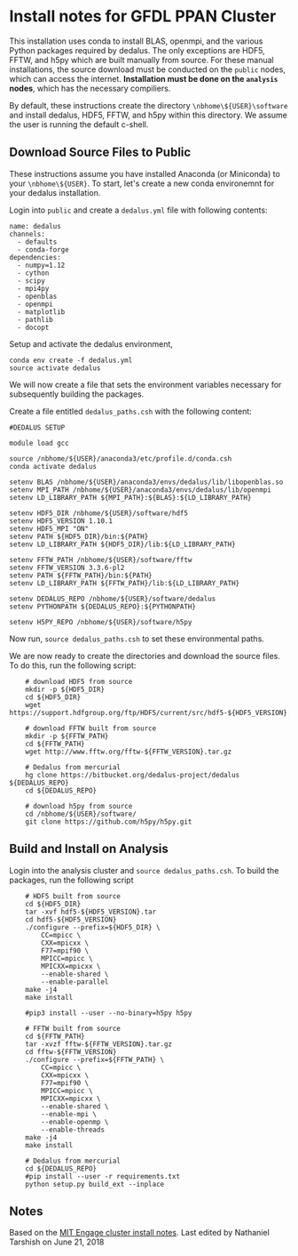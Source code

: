 Install notes for GFDL PPAN Cluster 
====================================


This installation uses conda to install BLAS, openmpi, and the various Python packages required by dedalus. The only exceptions are HDF5, FFTW, and h5py which are built manually from source. For these manual installations, the source download must be conducted on the `public` nodes, which can access the internet. **Installation must be done on the `analysis` nodes**, which has the necessary compiliers.

By default, these instructions create the directory ``\nbhome\${USER}\software`` and install dedalus, HDF5, FFTW, and h5py within this directory. We assume the user is running the default c-shell. 

Download Source Files to Public 
-------------------------------

These instructions assume you have installed Anaconda (or Miniconda) to your ``\nbhome\${USER}``. To start, let's create a new conda environemnt for your dedalus installation. 

Login into ``public`` and create a  ``dedalus.yml`` file with following contents:

```
name: dedalus 
channels:
  - defaults
  - conda-forge 
dependencies:
  - numpy=1.12 
  - cython 
  - scipy 
  - mpi4py 
  - openblas 
  - openmpi 
  - matplotlib
  - pathlib
  - docopt
```

Setup and activate the dedalus environment, 
```
conda env create -f dedalus.yml
source activate dedalus 
```

We will now create a file that sets the environment variables necessary for subsequently building the packages.

Create a file entitled ``dedalus_paths.csh`` with the following content:
```
#DEDALUS SETUP

module load gcc

source /nbhome/${USER}/anaconda3/etc/profile.d/conda.csh
conda activate dedalus

setenv BLAS /nbhome/${USER}/anaconda3/envs/dedalus/lib/libopenblas.so
setenv MPI_PATH /nbhome/${USER}/anaconda3/envs/dedalus/lib/openmpi
setenv LD_LIBRARY_PATH ${MPI_PATH}:${BLAS}:${LD_LIBRARY_PATH}

setenv HDF5_DIR /nbhome/${USER}/software/hdf5
setenv HDF5_VERSION 1.10.1
setenv HDF5_MPI "ON"
setenv PATH ${HDF5_DIR}/bin:${PATH}
setenv LD_LIBRARY_PATH ${HDF5_DIR}/lib:${LD_LIBRARY_PATH}

setenv FFTW_PATH /nbhome/${USER}/software/fftw
setenv FFTW_VERSION 3.3.6-pl2
setenv PATH ${FFTW_PATH}/bin:${PATH}
setenv LD_LIBRARY_PATH ${FFTW_PATH}/lib:${LD_LIBRARY_PATH}

setenv DEDALUS_REPO /nbhome/${USER}/software/dedalus
setenv PYTHONPATH ${DEDALUS_REPO}:${PYTHONPATH}

setenv H5PY_REPO /nbhome/${USER}/software/h5py
```

Now run, ``source dedalus_paths.csh`` to set these environmental paths. 
 
We are now ready to create the directories and download the source files. To do this, run the following script:
 
```
    # download HDF5 from source
    mkdir -p ${HDF5_DIR}
    cd ${HDF5_DIR}
    wget https://support.hdfgroup.org/ftp/HDF5/current/src/hdf5-${HDF5_VERSION}.tar

    # download FFTW built from source
    mkdir -p ${FFTW_PATH}
    cd ${FFTW_PATH}
    wget http://www.fftw.org/fftw-${FFTW_VERSION}.tar.gz

    # Dedalus from mercurial
    hg clone https://bitbucket.org/dedalus-project/dedalus ${DEDALUS_REPO}
    cd ${DEDALUS_REPO}

    # download h5py from source
    cd /nbhome/${USER}/software/
    git clone https://github.com/h5py/h5py.git
```

Build and Install on Analysis
------------------------
Login into the analysis cluster and  ``source dedalus_paths.csh``. To build the packages, run the following script 

```
    # HDF5 built from source
    cd ${HDF5_DIR}
    tar -xvf hdf5-${HDF5_VERSION}.tar
    cd hdf5-${HDF5_VERSION}
    ./configure --prefix=${HDF5_DIR} \
        CC=mpicc \
        CXX=mpicxx \
        F77=mpif90 \
        MPICC=mpicc \
        MPICXX=mpicxx \
        --enable-shared \
        --enable-parallel
    make -j4
    make install
    
    #pip3 install --user --no-binary=h5py h5py

    # FFTW built from source
    cd ${FFTW_PATH}
    tar -xvzf fftw-${FFTW_VERSION}.tar.gz
    cd fftw-${FFTW_VERSION}
    ./configure --prefix=${FFTW_PATH} \
        CC=mpicc \
        CXX=mpicxx \
        F77=mpif90 \
        MPICC=mpicc \
        MPICXX=mpicxx \
        --enable-shared \
        --enable-mpi \
        --enable-openmp \
        --enable-threads
    make -j4
    make install

    # Dedalus from mercurial
    cd ${DEDALUS_REPO}
    #pip install --user -r requirements.txt
    python setup.py build_ext --inplace
```

Notes
-----
Based on the [MIT Engage cluster install notes](http://dedalus-project.readthedocs.io/en/latest/machines/engaging/engaging.html). Last edited by Nathaniel Tarshish on June 21, 2018 

